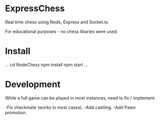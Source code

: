 # ExpressChess
Real time chess using Node, Express and Socket.io.

For educational purposes - no chess libaries were used.

# Install
...
cd NodeChess
npm install
npm start
...

# Development
While a full game can be played in most instances, need to fix / implement:

-Fix checkmate (works in most cases).
-Add castling.
-Add Pawn promotion.
